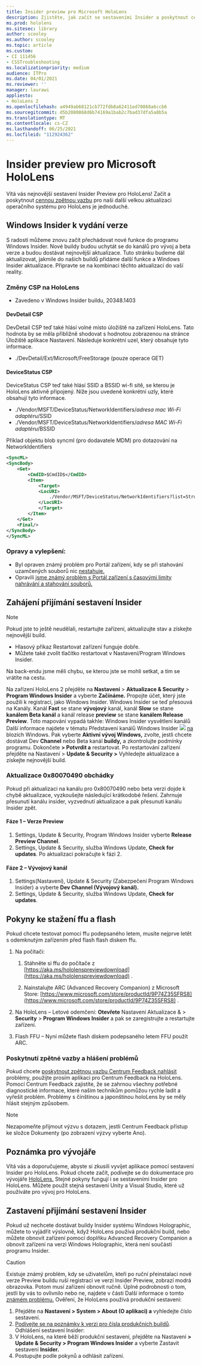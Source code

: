 ```yaml
---
title: Insider preview pro Microsoft HoloLens
description: Zjistěte, jak začít se sestaveními Insider a poskytnout cennou zpětnou vazbu pro naši další velkou aktualizaci operačního systému pro HoloLens.
ms.prod: hololens
ms.sitesec: library
author: scooley
ms.author: scooley
ms.topic: article
ms.custom:
- CI 111456
- CSSTroubleshooting
ms.localizationpriority: medium
audience: ITPro
ms.date: 04/01/2021
ms.reviewer: ''
manager: laurawi
appliesto:
- HoloLens 2
ms.openlocfilehash: a4949ab68121cb772fdb8a62411ed70868a6ccb6
ms.sourcegitcommit: d5b2080868d6b74169a1bab2c7bad37dfa5a8b5a
ms.translationtype: MT
ms.contentlocale: cs-CZ
ms.lasthandoff: 06/25/2021
ms.locfileid: "112924362"
---
```

# <a name="insider-preview-for-microsoft-hololens"></a>Insider preview pro Microsoft HoloLens

Vítá vás nejnovější sestavení Insider Preview pro HoloLens! Začít a poskytnout [cennou zpětnou vazbu](hololens-insider.md#start-receiving-insider-builds) pro naši další velkou aktualizaci operačního systému pro HoloLens je jednoduché.

## <a name="windows-insider-release-notes"></a>Windows Insider k vydání verze

S radostí můžeme znovu začít přechádovat nové funkce do programu Windows Insider. Nové buildy budou uchytát se do kanálů pro vývoj a beta verze a budou dostávat nejnovější aktualizace. Tuto stránku budeme dál aktualizovat, jakmile do našich buildů přidáme další funkce a Windows Insider aktualizace. Připravte se na kombinaci těchto aktualizací do vaší reality. 

### <a name="csp-changes-on-hololens"></a>Změny CSP na HoloLens
 
- Zavedeno v Windows Insider buildu, 20348.1403

#### <a name="devdetail-csp"></a>DevDetail CSP

DevDetail CSP teď také hlásí volné místo úložiště na zařízení HoloLens. Tato hodnota by se měla přibližně shodovat s hodnotou zobrazenou na stránce Úložiště aplikace Nastavení. Následuje konkrétní uzel, který obsahuje tyto informace.

- ./DevDetail/Ext/Microsoft/FreeStorage (pouze operace GET)

#### <a name="devicestatus-csp"></a>DeviceStatus CSP

DeviceStatus CSP teď také hlásí SSID a BSSID wi-fi sítě, se kterou je HoloLens aktivně připojený. Níže jsou uvedené konkrétní uzly, které obsahují tyto informace.

- ./Vendor/MSFT/DeviceStatus/NetworkIdentifiers/*adresa mac Wi-Fi adaptéru*/SSID
- ./Vendor/MSFT/DeviceStatus/NetworkIdentifiers/*adresa MAC Wi-Fi adaptéru*/BSSID

Příklad objektu blob syncml (pro dodavatele MDM) pro dotazování na NetworkIdentifiers

```xml
<SyncML>
<SyncBody>
    <Get>
        <CmdID>$CmdID$</CmdID>
        <Item>
            <Target>
            <LocURI>
                ./Vendor/MSFT/DeviceStatus/NetworkIdentifiers?list=StructData
            </LocURI>
            </Target>
        </Item>
    </Get>
    <Final/>
</SyncBody>
</SyncML>
```

### <a name="fixes-and-improvements"></a>Opravy a vylepšení:

- Byl opraven známý problém pro Portál zařízení, kdy se při stahování uzamčených souborů nic [nestahuje.](hololens-troubleshooting.md#downloading-locked-files-doesnt-error)
- Opravili [jsme známý problém s Portál zařízení s časovými limity nahrávání a stahování souborů.](hololens-troubleshooting.md#device-portal-file-uploaddownload-times-out)

## <a name="start-receiving-insider-builds"></a>Zahájení přijímání sestavení Insider
> [!NOTE]
> Pokud jste to ještě neudělali, restartujte zařízení, aktualizujte stav a získejte nejnovější build.
> - Hlasový příkaz Restartovat zařízení funguje dobře. 
> - Můžete také zvolit tlačítko restartovat v Nastavení/Program Windows Insider.
>
> Na back-endu jsme měli chybu, se kterou jste se mohli setkat, a tím se vrátíte na cestu.

Na zařízení HoloLens 2 přejděte na **Nastavení**  >  **Aktualizace & Security**  >  **Program Windows Insider** a vyberte **Začínáme.** Propojte účet, který jste použili k registraci, jako Windows Insider.
Windows Insider se teď přesouvá na Kanály. Kanál **Fast** se stane **vývojový** kanál, kanál **Slow** se stane **kanálem Beta kanál** a kanál release **preview** se stane **kanálem Release Preview**. Toto mapování vypadá takhle: Windows Insider vysvětlení kanálů Další informace najdete v tématu Představení kanálů Windows Insider ![ ](images/WindowsInsiderChannels.png) [na](https://blogs.windows.com/windowsexperience/2020/06/15/introducing-windows-insider-channels) blozích Windows.
Pak vyberte **Aktivní vývoj Windows,** zvolte, jestli chcete dostávat Dev **Channel** nebo Beta kanál **buildy,** a zkontrolujte podmínky programu.
Dokončete **> Potvrdit a** restartovat. Po restartování zařízení přejděte na Nastavení > **Update & Security >** Vyhledejte aktualizace a získejte nejnovější build.
### <a name="update-error-0x80070490-work-around"></a>Aktualizace 0x80070490 obchádky
Pokud při aktualizaci na kanálu pro 0x80070490 nebo beta verzi dojde k chybě aktualizace, vyzkoušejte následující krátkodobé řešení. Zahrnuje přesunutí kanálu insider, vyzvednutí aktualizace a pak přesunutí kanálu Insider zpět.
#### <a name="stage-one---release-preview"></a>Fáze 1 – Verze Preview
1.  Settings, Update & Security, Program Windows Insider vyberte **Release Preview Channel**.
2.  Settings, Update & Security, služba Windows Update, **Check for updates**. Po aktualizaci pokračujte k fázi 2.
#### <a name="stage-two---dev-channel"></a>Fáze 2 – Vývojový kanál
1. Settings(Nastavení), Update & Security (Zabezpečení Program Windows Insider) a vyberte **Dev Channel (Vývojový kanál).**
2. Settings, Update & Security, služba Windows Update, **Check for updates**.
## <a name="ffu-download-and-flash-directions"></a>Pokyny ke stažení ffu a flash
Pokud chcete testovat pomocí ffu podepsaného letem, musíte nejprve letět s odemknutým zařízením před flash flash diskem ffu.
1. Na počítači:
    1. Stáhněte si ffu do počítače z [https://aka.ms/hololenspreviewdownload](https://aka.ms/hololenspreviewdownload) .
    
    1. Nainstalujte ARC (Advanced Recovery Companion) z Microsoft Store: [https://www.microsoft.com/store/productId/9P74Z35SFRS8](https://www.microsoft.com/store/productId/9P74Z35SFRS8) .
    
1. Na HoloLens – Letové odemčení: **Otevřete** Nastavení Aktualizace &  >  **Security**  >  **Program Windows Insider** a pak se zaregistrujte a restartujte zařízení.
1. Flash FFU – Nyní můžete flash diskem podepsaného letem FFU použít ARC.
### <a name="provide-feedback-and-report-issues"></a>Poskytnutí zpětné vazby a hlášení problémů
Pokud chcete [poskytnout zpětnou vazbu Centrum Feedback nahlásit](hololens-feedback.md) problémy, použijte prosím aplikaci pro Centrum Feedback na HoloLens. Pomocí Centrum Feedback zajistíte, že se zahrnou všechny potřebné diagnostické informace, které našim technikům pomůžou rychle ladit a vyřešit problém.  Problémy s čínštinou a japonštinou holoLens by se měly hlásit stejným způsobem.
> [!NOTE]
> Nezapomeňte přijmout výzvu s dotazem, jestli Centrum Feedback přístup ke složce  Dokumenty (po zobrazení výzvy vyberte Ano).
## <a name="note-for-developers"></a>Poznámka pro vývojáře
Vítá vás a doporučujeme, abyste si zkusili vyvíjet aplikace pomocí sestavení Insider pro HoloLens.  Pokud chcete začít, podívejte se do dokumentace pro vývojáře [HoloLens.](https://developer.microsoft.com/windows/mixed-reality/development) Stejné pokyny fungují i se sestaveními Insider pro HoloLens.  Můžete použít stejná sestavení Unity a Visual Studio, které už používáte pro vývoj pro HoloLens.
## <a name="stop-receiving-insider-builds"></a>Zastavení přijímání sestavení Insider
Pokud už nechcete dostávat buildy Insider systému Windows Holographic, můžete to vyjádřit výslovně, když [](hololens-recovery.md) HoloLens používá produkční build, nebo můžete obnovit zařízení pomocí doplňku Advanced Recovery Companion a obnovit zařízení na verzi Windows Holographic, která není součástí programu Insider.
> [!CAUTION]
> Existuje známý problém, kdy se uživatelům, kteří po ruční přeinstalaci nové verze Preview buildu ruší registraci ve verzi Insider Preview, zobrazí modrá obrazovka. Potom musí zařízení obnovit ručně. Úplné podrobnosti o tom, jestli by vás to ovlivnilo nebo ne, najdete v části Další informace o tomto [známém problému.](hololens-troubleshooting.md#blue-screen-after-unenrolling-from-insider-preview-on-a-device-flashed-with-an-insider-build)
Ověření, že HoloLens používá produkční sestavení:
1. Přejděte na **Nastavení > System > About (O aplikaci) a** vyhledejte číslo sestavení.
1. [Podívejte se na poznámky k verzi pro čísla produkčních buildů](hololens-release-notes.md).
Odhlášení sestavení Insider:
1. V HoloLens, na které běží produkční sestavení, přejděte na Nastavení **> Update & Security > Program Windows Insider** a vyberte Zastavit sestavení **Insider.**
1. Postupujte podle pokynů a odhlásit zařízení.
